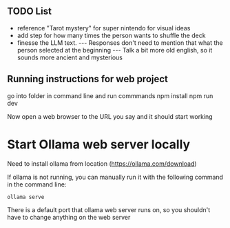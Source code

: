 TODO List
----------
- reference "Tarot mystery" for super nintendo for visual ideas
- add step for how many times the person wants to shuffle the deck
- finesse the LLM text. 
--- Responses don't need to mention that what the person selected at the beginning
--- Talk a bit more old english, so it sounds more ancient and mysterious



## Running instructions for web project

go into folder in command line and run commmands
    npm install
    npm run dev


Now open a web browser to the URL you say and it should start working



# Start Ollama web server locally

Need to install ollama from location (https://ollama.com/download)

If ollama is not running, you can manually run it with the following command in the command line:

    ollama serve

There is a default port that ollama web server runs on, so you shouldn't have to change anything on the web server


